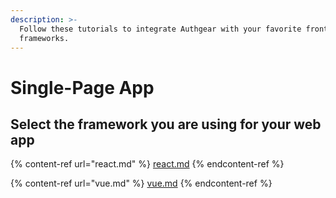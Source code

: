 ```yaml
---
description: >-
  Follow these tutorials to integrate Authgear with your favorite front-end
  frameworks.
---
```


# Single-Page App

## Select the framework you are using for your web app

{% content-ref url="react.md" %}
[react.md](react.md)
{% endcontent-ref %}

{% content-ref url="vue.md" %}
[vue.md](vue.md)
{% endcontent-ref %}
